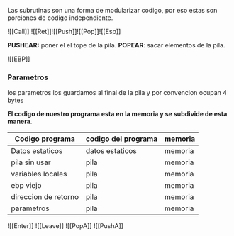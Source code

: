 Las subrutinas son una forma de modularizar codigo, por eso estas son porciones de codigo independiente. 

![[Call]] ![[Ret]]![[Push]]![[Pop]]![[Esp]]


**PUSHEAR:** poner el el tope de la pila.
**POPEAR**: sacar elementos de la pila.

![[EBP]]

### Parametros 
los parametros los guardamos al final de la pila y por convencion ocupan 4 bytes 


**El codigo de nuestro programa esta en la memoria y se subdivide de esta manera**.

| Codigo programa      | codigo del programa | memoria |
| -------------------- | ------------------- | ------- |
| Datos estaticos      | datos estaticos     | memoria |
| pila sin usar        | pila                | memoria |
| variables locales    | pila                | memoria |
| ebp viejo            | pila                | memoria |
| direccion de retorno | pila                | memoria |
| parametros           | pila                | memoria |
![[Enter]] ![[Leave]] ![[PopA]] ![[PushA]]


